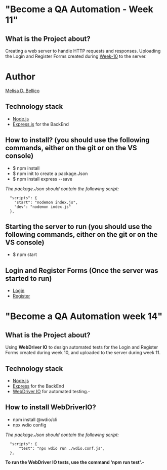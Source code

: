 # "Become a QA Automation - Week 11"

## What is the Project about?
Creating a web server to handle HTTP requests and responses.
Uploading the Login and Register Forms created during [Week-10](https://github.com/mbellico/weeks-9-and-10) to the server.

# Author
[Melisa D. Bellico](https://www.linkedin.com/in/melisabellico/)

## Technology stack
* [Node.js](https://nodejs.org/es/docs/)
* [Express.js](https://expressjs.com/es/) for the BackEnd

## How to install?  (you should use the following commands, either on the git or on the VS console)
* $ npm install
* $ npm init to create a package.Json 
* $ npm install express --save

 *The package.Json should contain the following script:*
 
      "scripts": {
        "start": "nodemon index.js",
        "dev": "nodemon index.js"
      },
  

## Starting the server to run (you should use the following commands, either on the git or on the VS console)
* $ npm start

## Login and Register Forms  (Once the server was started to run)
*   [Login](http://localhost:4000/login)
*   [Register](http://localhost:4000/register)

# "Become a QA Automation week 14"

## What is the Project about?

Using **WebDriver IO** to design automated tests for the Login and Register Forms created during week 10, and uploaded to the server during week 11. 

## Technology stack
* [Node.js](https://nodejs.org/es/docs/)
* [Express](https://expressjs.com/es/) for the BackEnd
* [WebDriver IO](https://webdriver.io/docs/gettingstarted) for automated testing.-

## How to install WebDriverIO?
* npm install @wdio/cli
* npx wdio config

*The package.Json should contain the following script:*

      "scripts": {
          "test": "npx wdio run ./wdio.conf.js",
      },

**To run the WebDriver IO tests, use the command 'npm run test'.-**

